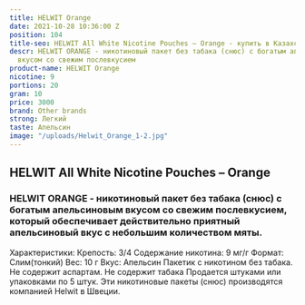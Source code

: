 ```yaml
---
title: HELWIT Orange
date: 2021-10-28 10:36:00 Z
position: 104
title-seo: HELWIT All White Nicotine Pouches – Orange - купить в Казахстане
descr: HELWIT ORANGE - никотиновый пакет без табака (снюс) с богатым апельсиновым
  вкусом со свежим послевкусием
product-name: HELWIT Orange
nicotine: 9
portions: 20
gram: 10
price: 3000
brand: Other brands
strong: Легкий
taste: Апельсин
image: "/uploads/Helwit_Orange_1-2.jpg"
---
```


## HELWIT All White Nicotine Pouches – Orange

### HELWIT ORANGE - никотиновый пакет без табака (снюс) с богатым апельсиновым вкусом со свежим послевкусием, который обеспечивает действительно приятный апельсиновый вкус с небольшим количеством мяты.

Характеристики:
Крепость: 3/4
Содержание никотина: 9 мг/г
Формат: Слим(тонкий)
Вес: 10 г
Вкус: Апельсин
Пакетик с никотином без табака.
Не содержит аспартам.
Не содержит табака
Продается штуками или упаковками по 5 штук.
Эти никотиновые пакеты (снюс) производятся компанией Helwit в Швеции.